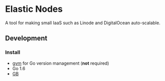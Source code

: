 # Elastic Nodes

A tool for making small IaaS such as Linode and DigitalOcean auto-scalable.

## Development

### Install

* [gvm](https://github.com/moovweb/gvm) for Go version management (**not** required)
* Go 1.6
* [GB](https://getgb.io/docs/install/)
